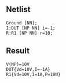 ## Netlist

```text
Ground [NN];
I:DUT [NP NN] i=-1;
R:R1 [NP NN] r=10;
```

## Result

```text
V(NP)=10V
DUT{Vd=10V,I=-1A}
R1{Vd=10V,I=1A,P=10W}
```
